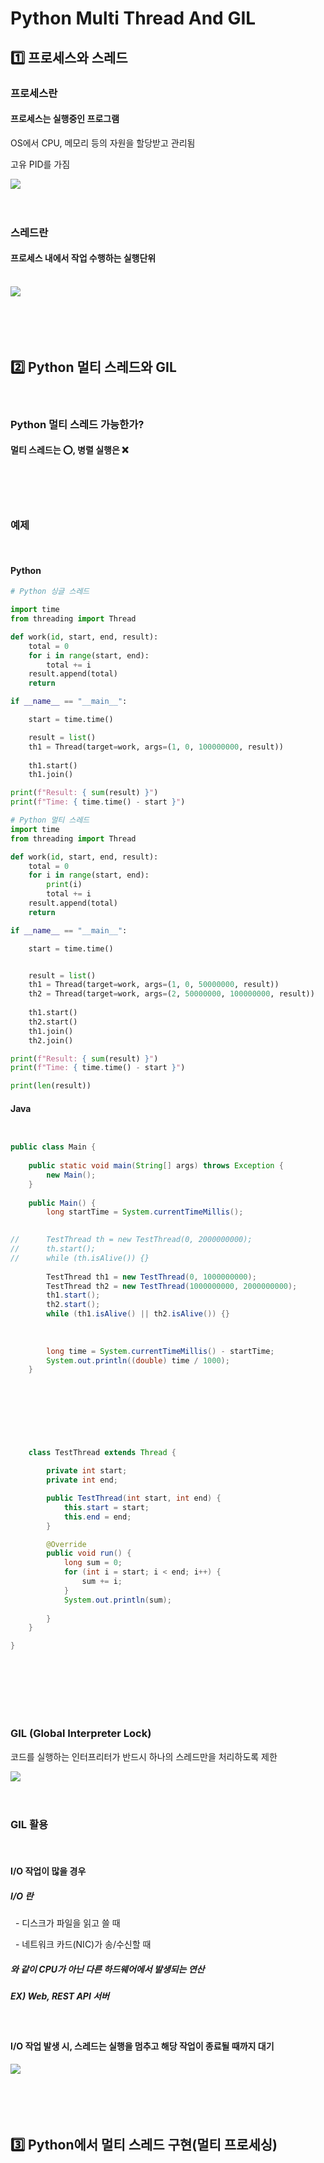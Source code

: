 <h1>Python Multi Thread And GIL</h1>
<h2>1️⃣ 프로세스와 스레드</h2>
<h3>프로세스란</h3>
<h4>프로세스는 실행중인 프로그램</h4>
<p>OS에서 CPU, 메모리 등의 자원을 할당받고 관리됨</p>
<p>고유 PID를 가짐</p>
<img src="./Process.JPG">
<br><br><br>
<h3>스레드란</h3>
<h4>프로세스 내에서 작업 수행하는 실행단위</h4>
<br>
<img src="./Thread.JPG">
<br><br><br><br><br>
<h2>2️⃣ Python 멀티 스레드와 GIL</h2>
<br>
<h3>Python 멀티 스레드 가능한가?</h3>
<h4>멀티 스레드는 ⭕, 병렬 실행은 ❌</h4>
<br><br><br>
<h3>예제</h3>
<br>
<h4>Python</h4>

```py
# Python 싱글 스레드

import time
from threading import Thread

def work(id, start, end, result):
    total = 0
    for i in range(start, end):
        total += i
    result.append(total)
    return

if __name__ == "__main__":

    start = time.time()

    result = list()
    th1 = Thread(target=work, args=(1, 0, 100000000, result))
    
    th1.start()
    th1.join()

print(f"Result: { sum(result) }")
print(f"Time: { time.time() - start }")
```

```py
# Python 멀티 스레드
import time
from threading import Thread

def work(id, start, end, result):
    total = 0
    for i in range(start, end):
        print(i)
        total += i
    result.append(total)
    return

if __name__ == "__main__":

    start = time.time()


    result = list()
    th1 = Thread(target=work, args=(1, 0, 50000000, result))
    th2 = Thread(target=work, args=(2, 50000000, 100000000, result))
    
    th1.start()
    th2.start()
    th1.join()
    th2.join()

print(f"Result: { sum(result) }")
print(f"Time: { time.time() - start }")

print(len(result))
```

<h4>Java</h4>

```java


public class Main {
	
	public static void main(String[] args) throws Exception {
		new Main();
	}
	
	public Main() {
		long startTime = System.currentTimeMillis();

		
//		TestThread th = new TestThread(0, 2000000000);
//		th.start();
//		while (th.isAlive()) {}
		
		TestThread th1 = new TestThread(0, 1000000000);
		TestThread th2 = new TestThread(1000000000, 2000000000);
		th1.start();
		th2.start();
		while (th1.isAlive() || th2.isAlive()) {}
		
		
		
		long time = System.currentTimeMillis() - startTime;
		System.out.println((double) time / 1000);
	}

	
	
	
	
	
	
	
	class TestThread extends Thread {

		private int start;
		private int end;

		public TestThread(int start, int end) {
			this.start = start;
			this.end = end;
		}

		@Override
		public void run() {
			long sum = 0;
			for (int i = start; i < end; i++) {
				sum += i;
			}
			System.out.println(sum);
			
		}
	}

}
```


<br><br><br><br><br>
<h3>GIL (Global Interpreter Lock)</h3>
<p>코드를 실행하는 인터프리터가 반드시 하나의 스레드만을 처리하도록 제한</p>
<img src="./PythonGIL.JPG">
<br><br><br>
<h3>GIL 활용</h3>
<br>
<h4>I/O 작업이 많을 경우</h4>
<h5>I/O 란</h5>
<p>&nbsp; - 디스크가 파일을 읽고 쓸 때</p>
<p>&nbsp; - 네트워크 카드(NIC)가 송/수신할 때</p>
<h5>와 같이 CPU가 아닌 다른 하드웨어에서 발생되는 연산</h5>
<h5>EX) Web, REST API 서버 </h5>
<br>
<h4>I/O 작업 발생 시, 스레드는 실행을 멈추고 해당 작업이 종료될 때까지 대기</h4>
<img src="./IOThread.jpg">
<br><br><br><br><br>

<h2>3️⃣ Python에서 멀티 스레드 구현(멀티 프로세싱)</h2>
